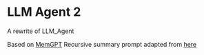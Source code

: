 # LLM Agent 2

A rewrite of LLM_Agent

Based on [MemGPT](https://arxiv.org/abs/2310.08560)
Recursive summary prompt adapted from [here](https://github.com/daveshap/SparsePrimingRepresentations/blob/main/system.md)
